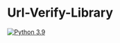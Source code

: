 # Url-Verify-Library
[![Python 3.9](https://img.shields.io/badge/swift-5.3-green.svg??style=for-the-badge&logo=appveyor)](https://www.python.org/downloads/release/python-392/)